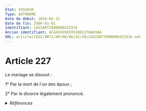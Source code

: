 ```yaml
---
État: VIGUEUR
Type: AUTONOME
Date de début: 1854-05-31
Date de fin: 2999-01-01
Identifiant: LEGIARTI000006422916
Ancien identifiant: ACAXXXXXXXX5X00227AAXXAA
URL: article/LEGI/ARTI/00/00/06/42/29/LEGIARTI000006422916.xml
---
```


<h1>Article 227</h1>

Le mariage se dissout :<br />

1° Par la mort de l'un des époux ;<br />

2° Par le divorce légalement prononcé.


<details>
  <summary><em>Références</em></summary>

  <h2>Références faites par l'article</h2>
  
  <ul>
    <li>
      CODIFICATION source Loi 1803-03-14
    </li>
    <li>
      CREATION source Loi 1803-03-17 promulguée le 27 mars 1803
    </li>
  </ul>
</details>
